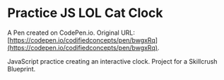 # Practice JS LOL Cat Clock

A Pen created on CodePen.io. Original URL: [https://codepen.io/codifiedconcepts/pen/bwgxRq](https://codepen.io/codifiedconcepts/pen/bwgxRq).

JavaScript practice creating an interactive clock. Project for a Skillcrush Blueprint.